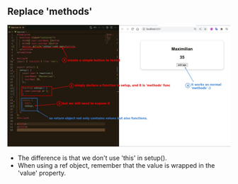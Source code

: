 ## **Replace 'methods'**

![Alt methods](pic/01.jpg)

- The difference is that we don't use 'this' in setup().
- When using a ref object, remember that the value is wrapped in the 'value' property.

